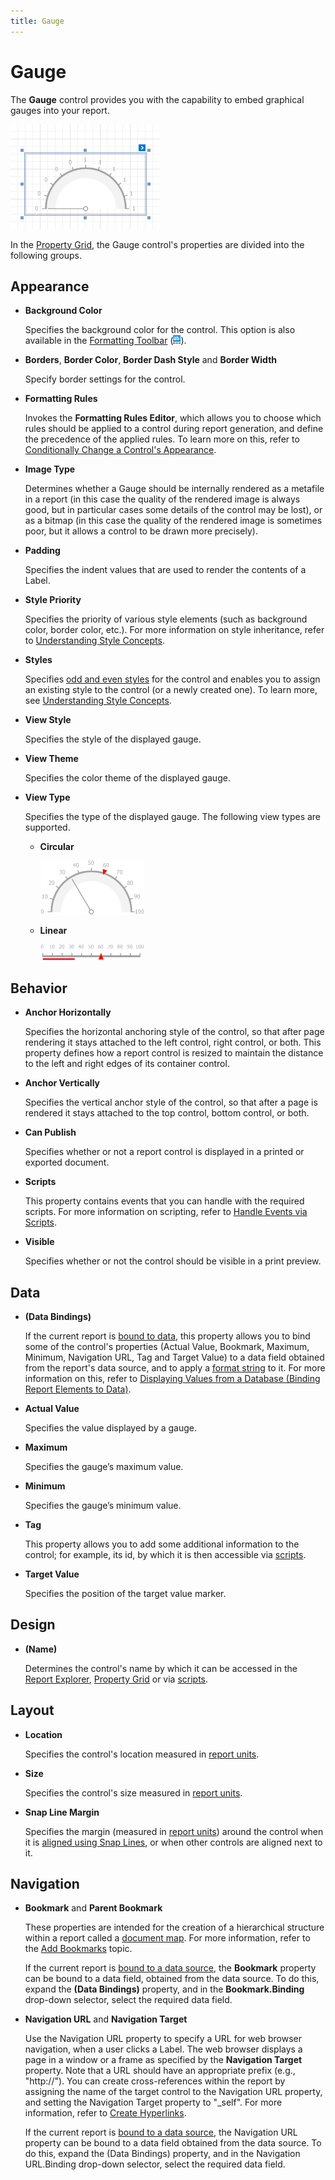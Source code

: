 ```yaml
---
title: Gauge
---
```

# Gauge
The **Gauge** control provides you with the capability to embed graphical gauges into your report.

![RD_Controls_Gauge](../../../../../images/img23734.png)

In the [Property Grid](../report-designer-ui/property-grid.md), the Gauge control's properties are divided into the following groups.

## Appearance
* **Background Color**
	
	Specifies the background color for the control. This option is also available in the [Formatting Toolbar](../report-designer-ui/formatting-toolbar.md) (![RD_Toolbars_Format_Back](../../../../../images/img8441.png)).
* **Borders**, **Border Color**, **Border Dash Style** and **Border Width**
	
	Specify border settings for the control.
* **Formatting Rules**
	
	Invokes the **Formatting Rules Editor**, which allows you to choose which rules should be applied to a control during report generation, and define the precedence of the applied rules. To learn more on this, refer to [Conditionally Change a Control's Appearance](../../create-reports/styles-and-conditional-formatting/conditionally-change-a-controls-appearance.md).
* **Image Type**
	
	Determines whether a Gauge should be internally rendered as a metafile in a report (in this case the quality of the rendered image is always good, but in particular cases some details of the control may be lost), or as a bitmap (in this case the quality of the rendered image is sometimes poor, but it allows a control to be drawn more precisely).
* **Padding**
	
	Specifies the indent values that are used to render the contents of a Label.
* **Style Priority**
	
	Specifies the priority of various style elements (such as background color, border color, etc.). For more information on style inheritance, refer to [Understanding Style Concepts](../../create-reports/styles-and-conditional-formatting/understanding-style-concepts.md).
* **Styles**
	
	Specifies [odd and even styles](../../create-reports/styles-and-conditional-formatting/use-odd-and-even-styles.md) for the control and enables you to assign an existing style to the control (or a newly created one). To learn more, see [Understanding Style Concepts](../../create-reports/styles-and-conditional-formatting/understanding-style-concepts.md).
* **View Style**
	
	Specifies the style of the displayed gauge.
* **View Theme**
	
	Specifies the color theme of the displayed gauge.
* **View Type**
	
	Specifies the type of the displayed gauge. The following view types are supported.
	* **Circular**
		
		![XR_Gauge_Circular](../../../../../images/img23739.png)
	* **Linear**
		
		![XR_Gauge_Linear](../../../../../images/img23740.png)

## Behavior
* **Anchor Horizontally**
	
	Specifies the horizontal anchoring style of the control, so that after page rendering it stays attached to the left control, right control, or both. This property defines how a report control is resized to maintain the distance to the left and right edges of its container control.
* **Anchor Vertically**
	
	Specifies the vertical anchor style of the control, so that after a page is rendered it stays attached to the top control, bottom control, or both.
* **Can Publish**
	
	Specifies whether or not a report control is displayed in a printed or exported document.
* **Scripts**
	
	This property contains events that you can handle with the required scripts. For more information on scripting, refer to [Handle Events via Scripts](../../create-reports/miscellaneous/handle-events-via-scripts.md).
* **Visible**
	
	Specifies whether or not the control should be visible in a print preview.

## Data
* **(Data Bindings)**
	
	If the current report is [bound to data](../../create-reports/binding-a-report-to-data.md), this property allows you to bind some of the control's properties (Actual Value, Bookmark, Maximum, Minimum, Navigation URL, Tag and Target Value) to a data field obtained from the report's data source, and to apply a [format string](../../report-editing-basics/change-value-formatting-of-report-elements.md) to it. For more information on this, refer to [Displaying Values from a Database (Binding Report Elements to Data)](../../report-editing-basics/displaying-values-from-a-database-(binding-report-elements-to-data).md).
* **Actual Value**
	
	Specifies the value displayed by a gauge.
* **Maximum**
	
	Specifies the gauge’s maximum value.
* **Minimum**
	
	Specifies the gauge’s minimum value.
* **Tag**
	
	This property allows you to add some additional information to the control; for example, its id, by which it is then accessible via [scripts](../../create-reports/miscellaneous/handle-events-via-scripts.md).
* **Target Value**
	
	Specifies the position of the target value marker.

## Design
* **(Name)**
	
	Determines the control's name by which it can be accessed in the [Report Explorer](../report-designer-ui/report-explorer.md), [Property Grid](../report-designer-ui/property-grid.md) or via [scripts](../../create-reports/miscellaneous/handle-events-via-scripts.md).

## Layout
* **Location**
	
	Specifies the control's location measured in [report units](../../create-reports/basic-operations/change-measurement-units-of-a-report.md).
* **Size**
	
	Specifies the control's size measured in [report units](../../create-reports/basic-operations/change-measurement-units-of-a-report.md).
* **Snap Line Margin**
	
	Specifies the margin (measured in [report units](../../create-reports/basic-operations/change-measurement-units-of-a-report.md)) around the control when it is [aligned using Snap Lines](../../create-reports/basic-operations/controls-positioning.md), or when other controls are aligned next to it.

## Navigation
* **Bookmark** and **Parent Bookmark**
	
	These properties are intended for the creation of a hierarchical structure within a report called a [document map](../../../../print-preview/print-preview-for-winforms/viewing-and-navigating/navigate-in-print-preview-using-bookmarks.md). For more information, refer to the [Add Bookmarks](../../create-reports/report-navigation-and-interactivity/add-bookmarks.md) topic.
	
	If the current report is [bound to a data source](../../create-reports/binding-a-report-to-data.md), the **Bookmark** property can be bound to a data field, obtained from the data source. To do this, expand the **(Data Bindings)** property, and in the **Bookmark.Binding** drop-down selector, select the required data field.
* **Navigation URL** and **Navigation Target**
	
	Use the Navigation URL property to specify a URL for web browser navigation, when a user clicks a Label. The web browser displays a page in a window or a frame as specified by the **Navigation Target** property. Note that a URL should have an appropriate prefix (e.g., "http://"). You can create cross-references within the report by assigning the name of the target control to the Navigation URL property, and setting the Navigation Target property to "_self". For more information, refer to [Create Hyperlinks](../../create-reports/report-navigation-and-interactivity/create-hyperlinks.md).
	
	If the current report is [bound to a data source](../../create-reports/binding-a-report-to-data.md), the Navigation URL property can be bound to a data field obtained from the data source. To do this, expand the (Data Bindings) property, and in the Navigation URL.Binding drop-down selector, select the required data field.
